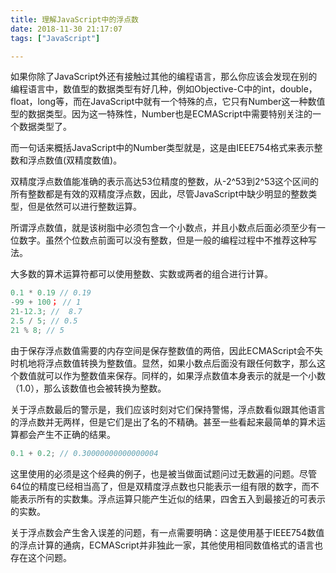 ```yaml
---
title: 理解JavaScript中的浮点数
date: 2018-11-30 21:17:07
tags: ["JavaScript"]

---
```


如果你除了JavaScript外还有接触过其他的编程语言，那么你应该会发现在别的编程语言中，数值型的数据类型有好几种，例如Objective-C中的int，double， float，long等，而在JavaScript中就有一个特殊的点，它只有Number这一种数值型的数据类型。因为这一特殊性，Number也是ECMAScript中需要特别关注的一个数据类型了。

而一句话来概括JavaScript中的Number类型就是，这是由IEEE754格式来表示整数和浮点数值(双精度数值)。

双精度浮点数值能准确的表示高达53位精度的整数，从-2^53到2^53这个区间的所有整数都是有效的双精度浮点数，因此，尽管JavaScript中缺少明显的整数类型，但是依然可以进行整数运算。

<!--more-->

所谓浮点数值，就是该树脂中必须包含一个小数点，并且小数点后面必须至少有一位数字。虽然个位数点前面可以没有整数，但是一般的编程过程中不推荐这种写法。


大多数的算术运算符都可以使用整数、实数或两者的组合进行计算。

```js
0.1 * 0.19 // 0.19
-99 + 100； // 1
21-12.3; //  8.7
2.5 / 5; // 0.5
21 % 8; // 5
```

由于保存浮点数值需要的内存空间是保存整数值的两倍，因此ECMAScript会不失时机地将浮点数值转换为整数值。显然，如果小数点后面没有跟任何数字，那么这个数值就可以作为整数值来保存。同样的，如果浮点数值本身表示的就是一个小数（1.0），那么该数值也会被转换为整数。

关于浮点数最后的警示是，我们应该时刻对它们保持警惕，浮点数看似跟其他语言的浮点数并无两样，但是它们是出了名的不精确。甚至一些看起来最简单的算术运算都会产生不正确的结果。

```js
0.1 + 0.2; // 0.30000000000000004
```

这里使用的必须是这个经典的例子，也是被当做面试题问过无数遍的问题。尽管64位的精度已经相当高了，但是双精度浮点数也只能表示一组有限的数字，而不能表示所有的实数集。浮点运算只能产生近似的结果，四舍五入到最接近的可表示的实数。

关于浮点数会产生舍入误差的问题，有一点需要明确：这是使用基于IEEE754数值的浮点计算的通病，ECMAScript并非独此一家，其他使用相同数值格式的语言也存在这个问题。
